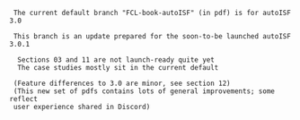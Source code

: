      The current default branch "FCL-book-autoISF" (in pdf) is for autoISF 3.0

     This branch is an update prepared for the soon-to-be launched autoISF 3.0.1

      Sections 03 and 11 are not launch-ready quite yet
      The case studies mostly sit in the current default

     (Feature differences to 3.0 are minor, see section 12)
     (This new set of pdfs contains lots of general improvements; some reflect 
     user experience shared in Discord)
     
     

 
